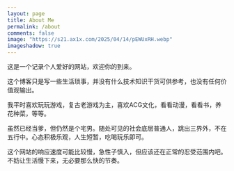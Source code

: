 ```yaml
---
layout: page
title: About Me
permalink: /about
comments: false
image: "https://s21.ax1x.com/2025/04/14/pEWUxRH.webp"
imageshadow: true
---
```


这是一个记录个人爱好的网站，欢迎你的到来。

这个博客只是写一些生活琐事，并没有什么技术知识干货可供参考，也没有任何价值观输出。

我平时喜欢玩玩游戏，复古老游戏为主，喜欢ACG文化，看看动漫，看看书，养花种菜，等等。

虽然已经当爹，但仍然是个宅男。随处可见的社会底层普通人，跳出三界外，不在五行中。心态积极乐观，人生短暂，吃喝玩乐即可。

这个网站的响应速度可能比较慢，急性子慎入，但应该还在正常的忍受范围内吧。不妨让生活慢下来，无必要那么快的节奏。
